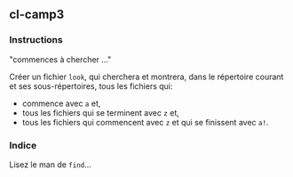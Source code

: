 ## cl-camp3

### Instructions

"commences à chercher ..."

Créer un fichier `look`, qui cherchera et montrera, dans le répertoire courant et ses sous-répertoires, tous les fichiers qui:

-   commence avec `a` et,
-   tous les fichiers qui se terminent avec `z` et,
-   tous les fichiers qui commencent avec `z` et qui se finissent avec `a!`.

### Indice

Lisez le man de `find`...
